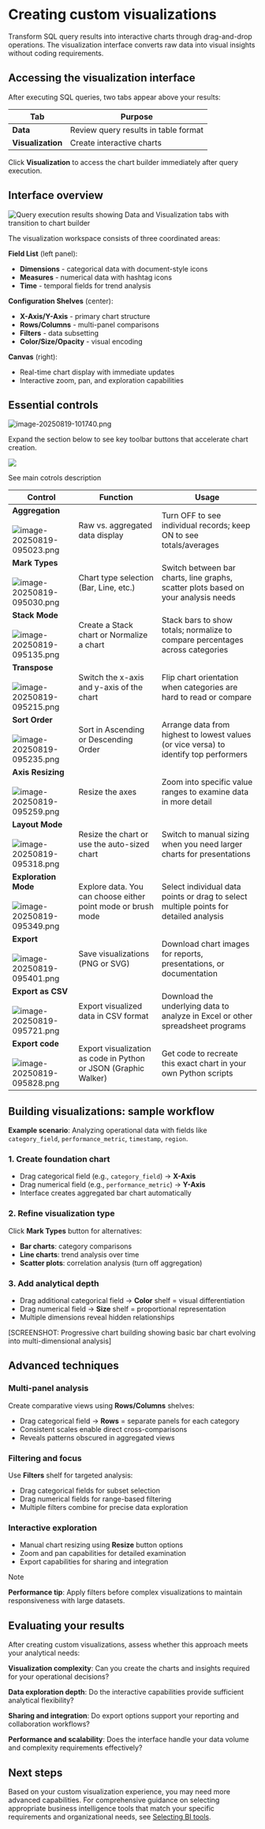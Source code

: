 # Creating custom visualizations

Transform SQL query results into interactive charts through drag-and-drop operations. The visualization interface converts raw data into visual insights without coding requirements.

## Accessing the visualization interface

After executing SQL queries, two tabs appear above your results:

| **Tab** | **Purpose** |
| --- | --- |
| **Data** | Review query results in table format |
| **Visualization** | Create interactive charts |

Click **Visualization** to access the chart builder immediately after query execution.

## Interface overview

![Query execution results showing Data and Visualization tabs with transition to chart builder](attachments/image-20250819-101042.png)

The visualization workspace consists of three coordinated areas:

**Field List** (left panel):

- **Dimensions** - categorical data with document-style icons
- **Measures** - numerical data with hashtag icons
- **Time** - temporal fields for trend analysis

**Configuration Shelves** (center):

- **X-Axis/Y-Axis** - primary chart structure
- **Rows/Columns** - multi-panel comparisons
- **Filters** - data subsetting
- **Color/Size/Opacity** - visual encoding

**Canvas** (right):

- Real-time chart display with immediate updates
- Interactive zoom, pan, and exploration capabilities

## Essential controls

![image-20250819-101740.png](attachments/image-20250819-101740.png)

Expand the section below to see key toolbar buttons that accelerate chart creation.

![](https://squaregps.atlassian.net/wiki/images/icons/grey_arrow_down.png)

See main cotrols description

| **Control** | **Function** | **Usage** |
| --- | --- | --- |
| **Aggregation**<br><br>![image-20250819-095023.png](attachments/image-20250819-095023.png) | Raw vs. aggregated data display | Turn OFF to see individual records; keep ON to see totals/averages |
| **Mark Types**<br><br>![image-20250819-095030.png](attachments/image-20250819-095030.png) | Chart type selection (Bar, Line, etc.) | Switch between bar charts, line graphs, scatter plots based on your analysis needs |
| **Stack Mode**<br><br>![image-20250819-095135.png](attachments/image-20250819-095135.png) | Create a Stack chart or Normalize a chart | Stack bars to show totals; normalize to compare percentages across categories |
| **Transpose**<br><br>![image-20250819-095215.png](attachments/image-20250819-095215.png) | Switch the x-axis and y-axis of the chart | Flip chart orientation when categories are hard to read or compare |
| **Sort Order**<br><br>![image-20250819-095235.png](attachments/image-20250819-095235.png) | Sort in Ascending or Descending Order | Arrange data from highest to lowest values (or vice versa) to identify top performers |
| **Axis Resizing**<br><br>![image-20250819-095259.png](attachments/image-20250819-095259.png) | Resize the axes | Zoom into specific value ranges to examine data in more detail |
| **Layout Mode**<br><br>![image-20250819-095318.png](attachments/image-20250819-095318.png) | Resize the chart or use the auto-sized chart | Switch to manual sizing when you need larger charts for presentations |
| **Exploration Mode**<br><br>![image-20250819-095349.png](attachments/image-20250819-095349.png) | Explore data. You can choose either point mode or brush mode | Select individual data points or drag to select multiple points for detailed analysis |
| **Export**<br><br>![image-20250819-095401.png](attachments/image-20250819-095401.png) | Save visualizations (PNG or SVG) | Download chart images for reports, presentations, or documentation |
| **Export as CSV**<br><br>![image-20250819-095721.png](attachments/image-20250819-095721.png) | Export visualized data in CSV format | Download the underlying data to analyze in Excel or other spreadsheet programs |
| **Export code**<br><br>![image-20250819-095828.png](attachments/image-20250819-095828.png) | Export visualization as code in Python or JSON (Graphic Walker) | Get code to recreate this exact chart in your own Python scripts |

## Building visualizations: sample workflow

**Example scenario**: Analyzing operational data with fields like `category_field`, `performance_metric`, `timestamp`, `region`.

### 1\. Create foundation chart

- Drag categorical field (e.g., `category_field`) → **X-Axis**
- Drag numerical field (e.g., `performance_metric`) → **Y-Axis**
- Interface creates aggregated bar chart automatically

### 2\. Refine visualization type

Click **Mark Types** button for alternatives:

- **Bar charts**: category comparisons
- **Line charts**: trend analysis over time
- **Scatter plots**: correlation analysis (turn off aggregation)

### 3\. Add analytical depth

- Drag additional categorical field → **Color** shelf = visual differentiation
- Drag numerical field → **Size** shelf = proportional representation
- Multiple dimensions reveal hidden relationships

\[SCREENSHOT: Progressive chart building showing basic bar chart evolving into multi-dimensional analysis\]

## Advanced techniques

### Multi-panel analysis

Create comparative views using **Rows/Columns** shelves:

- Drag categorical field → **Rows** = separate panels for each category
- Consistent scales enable direct cross-comparisons
- Reveals patterns obscured in aggregated views

### Filtering and focus

Use **Filters** shelf for targeted analysis:

- Drag categorical fields for subset selection
- Drag numerical fields for range-based filtering
- Multiple filters combine for precise data exploration

### Interactive exploration

- Manual chart resizing using **Resize** button options
- Zoom and pan capabilities for detailed examination
- Export capabilities for sharing and integration

> [!NOTE]
> **Performance tip**: Apply filters before complex visualizations to maintain responsiveness with large datasets.

## Evaluating your results

After creating custom visualizations, assess whether this approach meets your analytical needs:

**Visualization complexity**: Can you create the charts and insights required for your operational decisions?

**Data exploration depth**: Do the interactive capabilities provide sufficient analytical flexibility?

**Sharing and integration**: Do export options support your reporting and collaboration workflows?

**Performance and scalability**: Does the interface handle your data volume and complexity requirements effectively?

## Next steps

Based on your custom visualization experience, you may need more advanced capabilities. For comprehensive guidance on selecting appropriate business intelligence tools that match your specific requirements and organizational needs, see [Selecting BI tools](https://documentation-test-environment.scrollhelp.site/cloud-data-warehouse/Working-version/selecting-bi-tools).